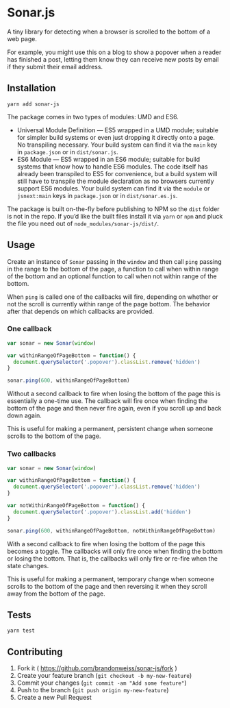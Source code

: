 # Sonar.js

A tiny library for detecting when a browser is scrolled to the bottom of a web page.

For example, you might use this on a blog to show a popover when a reader has finished a post, letting them know they can receive new posts by email if they submit their email address.

## Installation

`yarn add sonar-js`

The package comes in two types of modules: UMD and ES6.

* Universal Module Definition — ES5 wrapped in a UMD module; suitable for simpler build systems or even just dropping it directly onto a page. No transpiling necessary. Your build system can find it via the `main` key in `package.json` or in `dist/sonar.js`.
* ES6 Module — ES5 wrapped in an ES6 module; suitable for build systems that know how to handle ES6 modules. The code itself has already been transpiled to ES5 for convenience, but a build system will still have to transpile the module declaration as no browsers currently support ES6 modules. Your build system can find it via the `module` or `jsnext:main` keys in `package.json` or in `dist/sonar.es.js`.

The package is built on-the-fly before publishing to NPM so the `dist` folder is not in the repo. If you’d like the built files install it via `yarn` or `npm` and pluck the file you need out of `node_modules/sonar-js/dist/`.

## Usage

Create an instance of `Sonar` passing in the `window` and then call `ping` passing in the range to the bottom of the page, a function to call when within range of the bottom and an optional function to call when not within range of the bottom.

When `ping` is called one of the callbacks will fire, depending on whether or not the scroll is currently within range of the page bottom. The behavior after that depends on which callbacks are provided.

### One callback

```javascript
var sonar = new Sonar(window)

var withinRangeOfPageBottom = function() {
  document.querySelector('.popover').classList.remove('hidden')
}

sonar.ping(600, withinRangeOfPageBottom)
```

Without a second callback to fire when losing the bottom of the page this is essentially a one-time use. The callback will fire once when finding the bottom of the page and then never fire again, even if you scroll up and back down again.

This is useful for making a permanent, persistent change when someone scrolls to the bottom of the page.

### Two callbacks

```javascript
var sonar = new Sonar(window)

var withinRangeOfPageBottom = function() {
  document.querySelector('.popover').classList.remove('hidden')
}

var notWithinRangeOfPageBottom = function() {
  document.querySelector('.popover').classList.add('hidden')
}

sonar.ping(600, withinRangeOfPageBottom, notWithinRangeOfPageBottom)
```

With a second callback to fire when losing the bottom of the page this becomes a toggle. The callbacks will only fire once when finding the bottom or losing the bottom. That is, the callbacks will only fire or re-fire when the state changes.

This is useful for making a permanent, temporary change when someone scrolls to the bottom of the page and then reversing it when they scroll away from the bottom of the page.

## Tests

`yarn test`

## Contributing

1. Fork it ( https://github.com/brandonweiss/sonar-js/fork )
2. Create your feature branch (`git checkout -b my-new-feature`)
3. Commit your changes (`git commit -am "Add some feature"`)
4. Push to the branch (`git push origin my-new-feature`)
5. Create a new Pull Request
